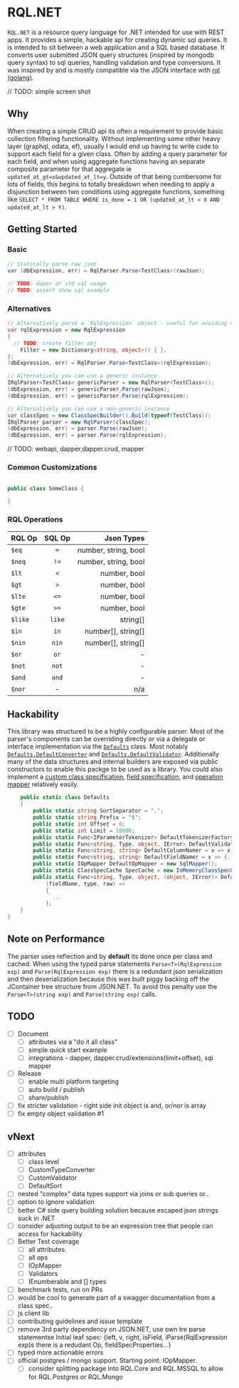 # RQL.NET

`RQL.NET` is a resource query language for .NET intended for use with REST apps. It provides a simple, hackable api for creating dynamic sql queries. It is intended to sit between a web application and a SQL based database. It converts user submitted JSON query structures (inspired by mongodb query syntax) to sql queries, handling validation and type conversions. It was inspired by and is mostly compatible via the JSON interface with [rql (golang)](https://github.com/a8m/rql).

// TODO: simple screen shot

## Why

When creating a simple CRUD api its often a requirement to provide basic collection filtering functionality. Without implementing some other heavy layer (graphql, odata, ef), usually I would end up having to write code to support each field for a given class. Often by adding a query parameter for each field, and when using aggregate functions having an separate composite parameter for that aggregate ie `updated_at_gt=x&updated_at_lt=y`. Outside of that being cumbersome for lots of fields, this begins to totally breakdown when needing to apply a disjunction between two conditions using aggregate functions, something like `SELECT * FROM TABLE WHERE is_done = 1 OR (updated_at_lt < X AND updated_at_lt > Y)`.

## Getting Started

### Basic

```c#
// Statically parse raw json
var (dbExpression, err) = RqlParser.Parse<TestClass>(rawJson);

// TODO: daper or std sql usage
// TODO: assert show sql example
```

### Alternatives

```c#
// Alternatively parse a `RqlExpression` object - useful for avoiding nasty C# json string literals
var rqlExpression = new RqlExpression
{
  // TODO: create filter obj
    Filter = new Dictionary<string, object>() { },
};
(dbExpression, err) = RqlParser.Parse<TestClass>(rqlExpression);

// Alternatively you can use a generic instance
IRqlParser<TestClass> genericParser = new RqlParser<TestClass>();
(dbExpression, err) = genericParser.Parse(rawJson);
(dbExpression, err) = genericParser.Parse(rqlExpression);

// Alternatively you can use a non-generic instance
var classSpec = new ClassSpecBuilder().Build(typeof(TestClass));
IRqlParser parser = new RqlParser(classSpec);
(dbExpression, err) = parser.Parse(rawJson);
(dbExpression, err) = parser.Parse(rqlExpression);
```

// TODO: webapi, dapper,dapper.crud, mapper

### Common Customizations

```c#

public class SomeClass {

}

```

### RQL Operations

  | RQL Op  | SQL Op |           Json Types |
  | :------ | :----: | -------------------: |
  | `$eq`   |  `=`   | number, string, bool |
  | `$neq`  |  `!=`  | number, string, bool |
  | `$lt`   |  `<`   |         number, bool |
  | `$gt`   |  `>`   |         number, bool |
  | `$lte`  |  `<=`  |         number, bool |
  | `$gte`  |  `>=`  |         number, bool |
  | `$like` | `like` |             string[] |
  | `$in`   |  `in`  |   number[], string[] |
  | `$nin`  | `nin`  |   number[], string[] |
  | `$or`   |  `or`  |                    - |
  | `$not`  | `not`  |                    - |
  | `$and`  | `and`  |                    - |
  | `$nor`  |   -    |                  n/a |

## Hackability

This library was structured to be a highly configurable parser. Most of the parser's components can be overriding directly or via a delegate or interface implementation via the [`Defaults`](Rql.NET/Defaults.cs) class. Most notably [`Defaults.DefaultConverter`](Rql.NET/Defaults.cs) and [`Defaults.DefaultValidator`](Rql.NET/DefaultTypeValidator.cs). Additionally many of the data structures and internal builders are exposed via public constructors to enable this packge to be used as a library. You could also implement a [custom class specification](Rql.NET/ClassSpecBuilder.cs), [field specification](Rql.NET/ClassSpecBuilder.cs), and [operation mapper](Rql.NET/IOpMapper.cs) relatively easily.

```c#
    public static class Defaults
    {
        public static string SortSeparator = ",";
        public static string Prefix = "$";
        public static int Offset = 0;
        public static int Limit = 10000;
        public static Func<IParameterTokenizer> DefaultTokenizerFactory = () => new NamedTokenizer();
        public static Func<string, Type, object, IError> DefaultValidator = DefaultTypeValidator.Validate;
        public static Func<string, string> DefaultColumnNamer = x => x;
        public static Func<string, string> DefaultFieldNamer = x => {...};
        public static IOpMapper DefaultOpMapper = new SqlMapper();
        public static ClassSpecCache SpecCache = new InMemoryClassSpecCache();
        public static Func<string, Type, object, (object, IError)> DefaultConverter =
            (fieldName, type, raw) =>
            {
              ...
            };
    }
}
```

## Note on Performance

The parser uses reflection and by **default** its done once per class and cached. When using the typed parse statements `Parse<T>(RqlExpression exp)` and `Parse(RqlExpression exp)` there is a redundant json serialization and then deserialization because this was built piggy backing off the JContainer tree structure from JSON.NET. To avoid this penalty use the `Parse<T>(string exp)` and `Parse(string exp)` calls.


## TODO

- [ ] Document
  - [ ] attributes via a "do it all class"
  - [ ] simple quick start example
  - [ ] integrations - dapper, dapper.crud/extensions(limit+offset), sql mapper
- [ ] Release
  - [ ] enable multi platform targeting
  - [ ] auto build / publish
  - [ ] share/publish
- [ ] fix stricter validation - right side init object is and, or/nor is array
- [ ] fix empty object validation #1

## vNext

- [ ] attributes
  - [ ] class level
  - [ ] CustomTypeConverter
  - [ ] CustomValidator
  - [ ] DefaultSort
- [ ] nested "complex" data types support via joins or sub queries or..
- [ ] option to ignore validation
- [ ] better C# side query building solution because escaped json strings suck in .NET
- [ ] consider adjusting output to be an expression tree that people can access for hackability
- [ ] Better Test coverage
  - [ ] all attributes
  - [ ] all ops
  - [ ] IOpMapper
  - [ ] Validators
  - [ ] IEnumberable and [] types
- [ ] benchmark tests, run on PRs
- [ ] would be cool to generate part of a swagger documentation from a class spec..
- [ ] js client lib
- [ ] contributing guidelines and issue template
- [ ] remove 3rd party dependency on JSON.NET, use own tre parse statementse  Initial leaf spec: {left, v, right, isField, iParse(RqlExpression exp)s there is a redudant Op, fieldSpecProperties...}
- [ ] typed more actionable errors
- [ ] official postgres / mongo support. Starting point: IOpMapper.
  - [ ] consider splitting package into RQL.Core and RQL.MSSQL to allow for RQL.Postgres or RQL.Mongo
